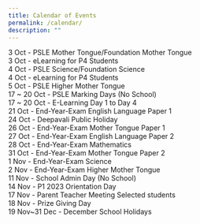 ```yaml
---
title: Calendar of Events
permalink: /calendar/
description: ""
---
```

3 Oct - PSLE Mother Tongue/Foundation Mother Tongue<br>
3 Oct - eLearning for P4 Students<br>
4 Oct - PSLE Science/Foundation Science<br>
4 Oct - eLearning for P4 Students<br>
5 Oct - PSLE Higher Mother Tongue<br>
17 ~ 20 Oct - PSLE Marking Days (No School)<br>
17 ~ 20 Oct - E-Learning Day 1 to Day 4<br>
21 Oct - End-Year-Exam English Language Paper 1<br>
24 Oct - Deepavali Public Holiday<br>
26 Oct - End-Year-Exam Mother Tongue Paper 1<br>
27 Oct - End-Year-Exam English Language Paper 2<br>
28 Oct - End-Year-Exam Mathematics<br>
31 Oct - End-Year-Exam Mother Tongue Paper 2<br>
1 Nov - End-Year-Exam Science<br>
2 Nov - End-Year-Exam Higher Mother Tongue<br>
11 Nov - School Admin Day (No School)<br>
14 Nov - P1 2023 Orientation Day<br>
17 Nov - Parent Teacher Meeting Selected students<br>
18 Nov - Prize Giving Day<br>
19 Nov~31 Dec - December School Holidays<br>